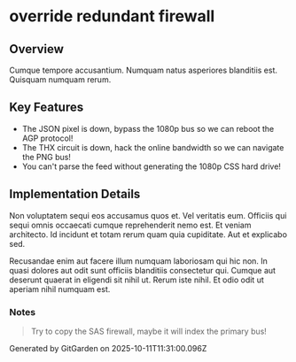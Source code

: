 # override redundant firewall

## Overview
Cumque tempore accusantium. Numquam natus asperiores blanditiis est. Quisquam numquam rerum.

## Key Features
- The JSON pixel is down, bypass the 1080p bus so we can reboot the AGP protocol!
- The THX circuit is down, hack the online bandwidth so we can navigate the PNG bus!
- You can't parse the feed without generating the 1080p CSS hard drive!

## Implementation Details
Non voluptatem sequi eos accusamus quos et. Vel veritatis eum. Officiis qui sequi omnis occaecati cumque reprehenderit nemo est. Et veniam architecto. Id incidunt et totam rerum quam quia cupiditate. Aut et explicabo sed.
 Recusandae enim aut facere illum numquam laboriosam qui hic non. In quasi dolores aut odit sunt officiis blanditiis consectetur qui. Cumque aut deserunt quaerat in eligendi sit nihil ut. Rerum iste nihil. Et odio odit ut aperiam nihil numquam est.

### Notes
> Try to copy the SAS firewall, maybe it will index the primary bus!

Generated by GitGarden on 2025-10-11T11:31:00.096Z